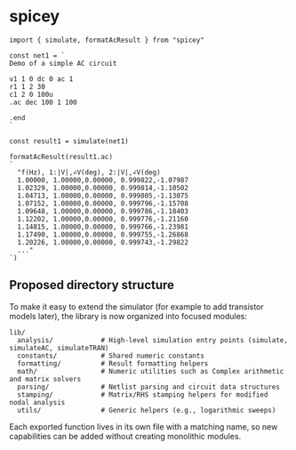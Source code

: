 # spicey

```tsx
import { simulate, formatAcResult } from "spicey"

const net1 = `
Demo of a simple AC circuit

v1 1 0 dc 0 ac 1
r1 1 2 30
c1 2 0 100u
.ac dec 100 1 100

.end
`

const result1 = simulate(net1)

formatAcResult(result1.ac)
`
  "f(Hz), 1:|V|,∠V(deg), 2:|V|,∠V(deg)
  1.00000, 1.00000,0.00000, 0.999822,-1.07987
  1.02329, 1.00000,0.00000, 0.999814,-1.10502
  1.04713, 1.00000,0.00000, 0.999805,-1.13075
  1.07152, 1.00000,0.00000, 0.999796,-1.15708
  1.09648, 1.00000,0.00000, 0.999786,-1.18403
  1.12202, 1.00000,0.00000, 0.999776,-1.21160
  1.14815, 1.00000,0.00000, 0.999766,-1.23981
  1.17490, 1.00000,0.00000, 0.999755,-1.26868
  1.20226, 1.00000,0.00000, 0.999743,-1.29822
  ..."
`)
```

## Proposed directory structure

To make it easy to extend the simulator (for example to add transistor models later), the library is now organized into focused modules:

```
lib/
  analysis/            # High-level simulation entry points (simulate, simulateAC, simulateTRAN)
  constants/           # Shared numeric constants
  formatting/          # Result formatting helpers
  math/                # Numeric utilities such as Complex arithmetic and matrix solvers
  parsing/             # Netlist parsing and circuit data structures
  stamping/            # Matrix/RHS stamping helpers for modified nodal analysis
  utils/               # Generic helpers (e.g., logarithmic sweeps)
```

Each exported function lives in its own file with a matching name, so new capabilities can be added without creating monolithic modules.
